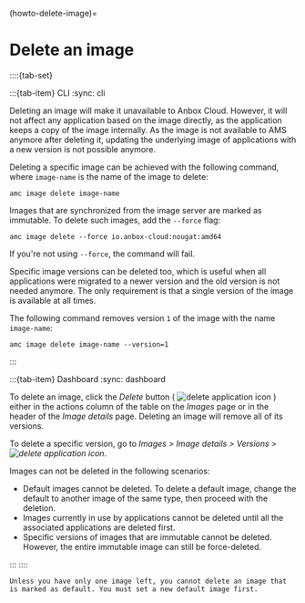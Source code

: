 (howto-delete-image)=
# Delete an image

::::{tab-set}

:::{tab-item} CLI
:sync: cli

Deleting an image will make it unavailable to Anbox Cloud. However, it will not affect any application based on the image directly, as the application keeps a copy of the image internally. As the image is not available to AMS anymore after deleting it, updating the underlying image of applications with a new version is not possible anymore.

Deleting a specific image can be achieved with the following command, where `image-name` is the name of the image to delete:

    amc image delete image-name

Images that are synchronized from the image server are marked as immutable. To delete such images, add the `--force` flag:

    amc image delete --force io.anbox-cloud:nougat:amd64

If you're not using `--force`, the command will fail.


Specific image versions can be deleted too, which is useful when all applications were migrated to a newer version and the old version is not needed anymore. The only requirement is that a single version of the image is available at all times.

The following command removes version `1` of the image with the name `image-name`:

    amc image delete image-name --version=1

:::

:::{tab-item} Dashboard
:sync: dashboard

To delete an image, click the *Delete* button ( ![delete application icon](/images/icons/delete-icon.png) ) either in the actions column of the table on the *Images* page or in the header of the *Image details* page. Deleting an image will remove all of its versions.

To delete a specific version, go to *Images > Image details > Versions >  ![delete application icon](/images/icons/delete-icon.png)*.

Images can not be deleted in the following scenarios:

- Default images cannot be deleted. To delete a default image, change the default to another image of the same type, then proceed with the deletion.
- Images currently in use by applications cannot be deleted until all the associated applications are deleted first.
- Specific versions of images that are immutable cannot be deleted. However, the entire immutable image can still be force-deleted.

:::
::::

```{note}
Unless you have only one image left, you cannot delete an image that is marked as default. You must set a new default image first.
```